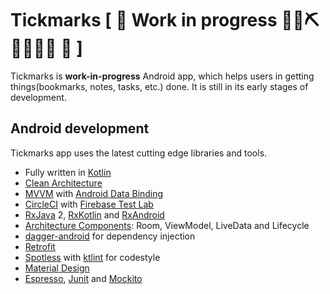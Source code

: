 # Tickmarks [ 🚧 Work in progress 👷‍♀️⛏👷🔧️👷🔧 🚧 ]
Tickmarks is **work-in-progress** Android app, which helps users in getting things(bookmarks, notes, tasks, etc.) done. It is still in its early stages of development.

## Android development

Tickmarks app uses the latest cutting edge libraries and tools.

 * Fully written in [Kotlin](https://kotlinlang.org/)
 * [Clean Architecture](https://8thlight.com/blog/uncle-bob/2012/08/13/the-clean-architecture.html)
 * [MVVM](https://en.wikipedia.org/wiki/Model%E2%80%93view%E2%80%93viewmodel) with [Android Data Binding](https://developer.android.com/topic/libraries/data-binding/)
 * [CircleCI](https://circleci.com/docs/2.0/language-android/) with [Firebase Test Lab](https://firebase.google.com/products/test-lab/)
 * [RxJava](https://github.com/ReactiveX/RxJava) 2, [RxKotlin](https://github.com/ReactiveX/RxKotlin) and [RxAndroid](https://github.com/ReactiveX/RxAndroid) 
 * [Architecture Components](https://developer.android.com/topic/libraries/architecture/): Room, ViewModel, LiveData and Lifecycle
 * [dagger-android](https://google.github.io/dagger/android.html) for dependency injection
 * [Retrofit](https://github.com/square/retrofit)
 * [Spotless](https://github.com/diffplug/spotless) with [ktlint](https://github.com/shyiko/ktlint) for codestyle
 * [Material Design](https://material.io/)
 * [Espresso](https://developer.android.com/training/testing/espresso/), [Junit](https://junit.org/junit4/) and [Mockito](https://github.com/nhaarman/mockito-kotlin)

